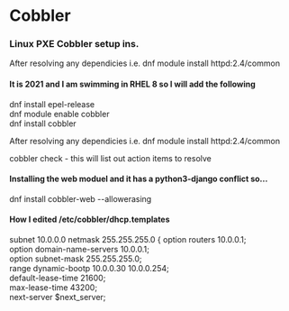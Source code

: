 # Cobbler
### Linux PXE Cobbler setup ins.


After resolving any dependicies i.e. dnf module install httpd:2.4/common    
#### It is 2021 and I am swimming in RHEL 8 so I will add the following  
dnf install epel-release  
dnf module enable cobbler  
dnf install cobbler  

After resolving any dependicies i.e. dnf module install httpd:2.4/common  

cobbler check - this will list out action items to resolve

#### Installing the web moduel and it has a python3-django conflict so...
dnf install cobbler-web --allowerasing

#### How I edited /etc/cobbler/dhcp.templates

subnet 10.0.0.0 netmask 255.255.255.0 {
     option routers             10.0.0.1;  
     option domain-name-servers 10.0.0.1;  
     option subnet-mask         255.255.255.0;  
     range dynamic-bootp        10.0.0.30 10.0.0.254;  
     default-lease-time         21600;  
     max-lease-time             43200;  
     next-server                $next_server;  
